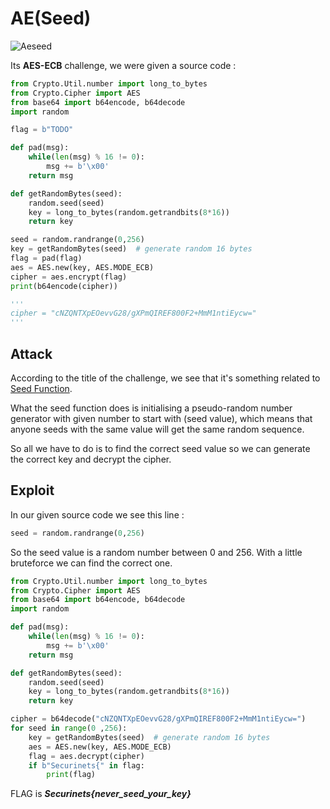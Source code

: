 # AE(Seed)
![Aeseed](https://user-images.githubusercontent.com/62826765/100807612-f1858280-3432-11eb-808c-aa03b61cbc11.png)

Its **AES-ECB** challenge, we were given a source code :
```python
from Crypto.Util.number import long_to_bytes
from Crypto.Cipher import AES
from base64 import b64encode, b64decode
import random

flag = b"TODO"

def pad(msg):
	while(len(msg) % 16 != 0):
		msg += b'\x00'
	return msg

def getRandomBytes(seed):
	random.seed(seed)
	key = long_to_bytes(random.getrandbits(8*16))
	return key

seed = random.randrange(0,256)
key = getRandomBytes(seed)	# generate random 16 bytes
flag = pad(flag)
aes = AES.new(key, AES.MODE_ECB)
cipher = aes.encrypt(flag)
print(b64encode(cipher))

'''
cipher = "cNZQNTXpEOevvG28/gXPmQIREF800F2+MmM1ntiEycw="
'''
```

## Attack
According to the title of the challenge, we see that it's something related to [Seed Function](https://www.w3schools.com/python/ref_random_seed.asp#:~:text=The%20seed()%20method%20is,uses%20the%20current%20system%20time.).

What the seed function does is initialising a pseudo-random number generator with given number to start with (seed value), which means that anyone seeds with the same value will get the same random sequence.

So all we have to do is to find the correct seed value so we can generate the correct key and decrypt the cipher.

## Exploit
In our given source code we see this line :
```python
seed = random.randrange(0,256)
```
So the seed value is a random number between 0 and 256. With a little bruteforce we can find the correct one.
```python
from Crypto.Util.number import long_to_bytes
from Crypto.Cipher import AES
from base64 import b64encode, b64decode
import random

def pad(msg):
	while(len(msg) % 16 != 0):
		msg += b'\x00'
	return msg

def getRandomBytes(seed):
	random.seed(seed)
	key = long_to_bytes(random.getrandbits(8*16))
	return key

cipher = b64decode("cNZQNTXpEOevvG28/gXPmQIREF800F2+MmM1ntiEycw=")
for seed in range(0 ,256):
	key = getRandomBytes(seed)	# generate random 16 bytes
	aes = AES.new(key, AES.MODE_ECB)
	flag = aes.decrypt(cipher)
	if b"Securinets{" in flag:
		print(flag)
```

FLAG is **_Securinets{never_seed_your_key}_**
